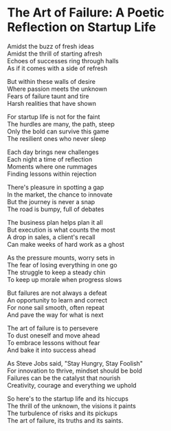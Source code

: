 # The Art of Failure: A Poetic Reflection on Startup Life

Amidst the buzz of fresh ideas  
Amidst the thrill of starting afresh  
Echoes of successes ring through halls  
As if it comes with a side of refresh  

But within these walls of desire  
Where passion meets the unknown  
Fears of failure taunt and tire  
Harsh realities that have shown  

For startup life is not for the faint  
The hurdles are many, the path, steep  
Only the bold can survive this game  
The resilient ones who never sleep  

Each day brings new challenges  
Each night a time of reflection  
Moments where one rummages  
Finding lessons within rejection  

There's pleasure in spotting a gap  
In the market, the chance to innovate  
But the journey is never a snap  
The road is bumpy, full of debates  

The business plan helps plan it all  
But execution is what counts the most  
A drop in sales, a client's recall  
Can make weeks of hard work as a ghost  

As the pressure mounts, worry sets in  
The fear of losing everything in one go  
The struggle to keep a steady chin  
To keep up morale when progress slows  

But failures are not always a defeat  
An opportunity to learn and correct  
For none sail smooth, often repeat  
And pave the way for what is next  

The art of failure is to persevere  
To dust oneself and move ahead  
To embrace lessons without fear  
And bake it into success ahead  

As Steve Jobs said, "Stay Hungry, Stay Foolish"  
For innovation to thrive, mindset should be bold  
Failures can be the catalyst that nourish  
Creativity, courage and everything we uphold  

So here's to the startup life and its hiccups  
The thrill of the unknown, the visions it paints  
The turbulence of risks and its pickups  
The art of failure, its truths and its saints.